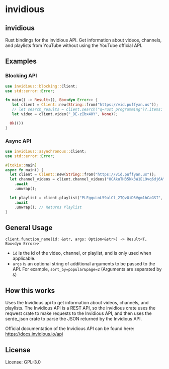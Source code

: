 # invidious

## invidious
Rust bindings for the invidious API.
Get information about videos, channels, and playlists from YouTube without using the YouTube official API.

## Examples

### Blocking API
```rust
use invidious::blocking::Client;
use std::error::Error;

fn main() -> Result<(), Box<dyn Error>> {
   let client = Client::new(String::from("https://vid.puffyan.us"));
   // let search_results = client.search("q=rust programming")?.items;
   let video = client.video("_DE-zIbx40Y", None)?;

  Ok(())
}
```

### Async API
```rust
use invidious::asynchronous::Client;
use std::error::Error;

#[tokio::main]
async fn main() {
  let client = Client::new(String::from("https://vid.puffyan.us"));
  let channel_videos = client.channel_videos("UCAkuTH35kk3W1EL9vq6dj6A", Some("sort_by=popular&page=2"))
    .await
    .unwrap();

  let playlist = client.playlist("PLFgquLnL59alCl_2TQvOiD5Vgm1hCaGSI", None)
    .await
    .unwrap(); // Returns Playlist
}
```

## General Usage

`client.function_name(id: &str, args: Option<&str>) -> Result<T, Box<dyn Error>>`

* `id` is the id of the video, channel, or playlist, and is only used when applicable.
* `args` is an optional string of additional arguments to be passed to the API. For example, `sort_by=popular&page=2` (Arguments are separated by `&`)

## How this works
Uses the Invidious api to get information about videos, channels, and playlists. The Invidious API is a REST API, so the invidious crate uses the reqwest crate to make requests to the Invidious API, and then uses the serde_json crate to parse the JSON returned by the Invidious API.

Official documentation of the Invidious API can be found here: <https://docs.invidious.io/api>

## License

License: GPL-3.0
